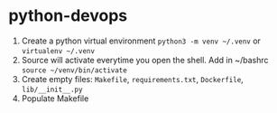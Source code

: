 # python-devops

1. Create a python virtual environment `python3 -m venv ~/.venv` or `virtualenv ~/.venv`
2. Source will activate everytime you open the shell. Add in ~/bashrc `source ~/venv/bin/activate`
3. Create empty files: `Makefile`, `requirements.txt`, `Dockerfile`, `lib/__init__.py`
4. Populate Makefile

